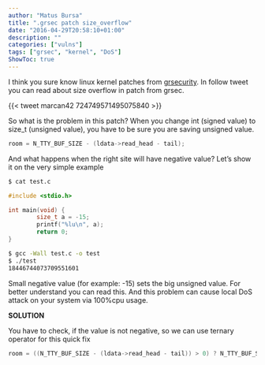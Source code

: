 ```yaml
---
author: "Matus Bursa"
title: ".grsec patch size_overflow"
date: "2016-04-29T20:58:10+01:00"
description: ""
categories: ["vulns"]
tags: ["grsec", "kernel", "DoS"]
ShowToc: true
---
```


I think you sure know linux kernel patches from [grsecurity](https://grsecurity.net/). 
In follow tweet you can read about size overflow in patch from grsec.

{{< tweet marcan42 724749571495075840 >}}

So what is the problem in this patch? When you change int (signed value) to size_t (unsigned value), you have to be sure you are saving unsigned value.

```C
room = N_TTY_BUF_SIZE - (ldata->read_head - tail);
```

And what happens when the right site will have negative value? Let’s show it on the very simple example
```bash
$ cat test.c
```
```C
#include <stdio.h>

int main(void) {
        size_t a = -15;
        printf("%lu\n", a);
        return 0;
}
```
```bash
$ gcc -Wall test.c -o test
$ ./test
18446744073709551601
```

Small negative value (for example: -15) sets the big unsigned value. For better understand you can read this. And this problem can cause local DoS attack on your system via 100%cpu usage.

__SOLUTION__

You have to check, if the value is not negative, so we can use ternary operator for this quick fix
```C
room = ((N_TTY_BUF_SIZE - (ldata->read_head - tail)) > 0) ? N_TTY_BUF_SIZE - (ldata->read_head - tail) : 0;
```
